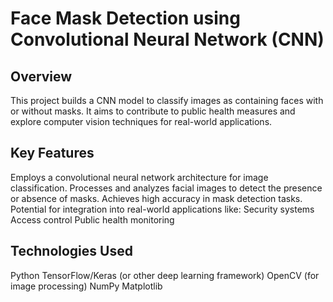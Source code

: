 # Face Mask Detection using Convolutional Neural Network (CNN)

## Overview

This project builds a CNN model to classify images as containing faces with or without masks. It aims to contribute to public health measures and explore computer vision techniques for real-world applications.

## Key Features

Employs a convolutional neural network architecture for image classification.
Processes and analyzes facial images to detect the presence or absence of masks.
Achieves high accuracy in mask detection tasks.
Potential for integration into real-world applications like:
Security systems
Access control
Public health monitoring
## Technologies Used

Python
TensorFlow/Keras (or other deep learning framework)
OpenCV (for image processing)
NumPy
Matplotlib
